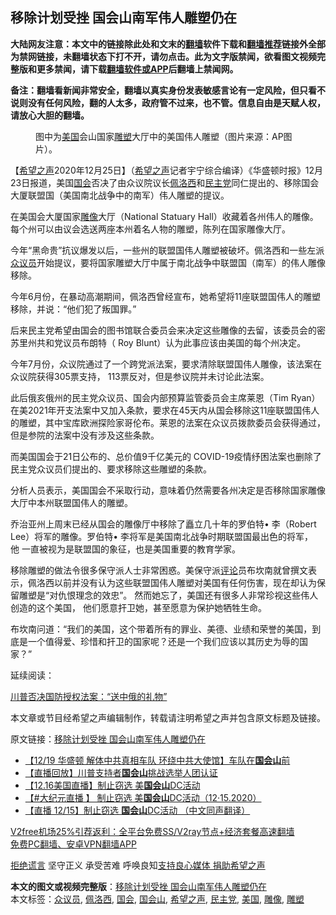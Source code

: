  <h2>移除计划受挫 国会山南军伟人雕塑仍在</h2> <p class="notice"><b>大陆网友注意：本文中的链接除此处和文末的<a href="https://github.com/bannedbook/fanqiang" >翻墙</a>软件下载和<a href="https://github.com/killgcd/justmysocks/blob/master/README.md">翻墙推荐</a>链接外全部为禁网链接，未翻墙状态下打不开，请勿点击。此为文字版禁闻，欲看图文视频完整版和更多禁闻，请下载<a href="https://github.com/bannedbook/fanqiang">翻墙软件或APP</a>后翻墙上禁闻网。</p><p>备注：翻墙看新闻非常安全，翻墙以真实身份发表敏感言论有一定风险，但只看不说则没有任何风险，翻的人太多，政府管不过来，也不管。信息自由是天赋人权，请放心大胆的翻墙。</b></p>  <div class="entry"> <figure><figcaption>图中为<a href="https://www.bannedbook.org/bnews/tag/%e7%be%8e%e5%9b%bd/" class="st_tag internal_tag" rel="tag" title="标签 美国 下的日志">美国</a>会山国家<a href="https://www.bannedbook.org/bnews/tag/%E9%9B%95%E5%A1%91/" class="st_tag internal_tag" rel="tag" title="标签 雕塑 下的日志">雕塑</a>大厅中的美国伟人雕塑（图片来源：AP图片）。</figcaption></figure> <p>【<span class='wp_keywordlink_affiliate'><a href="https://www.soundofhope.org" title="希望之声" target="_blank">希望之声</a></span>2020年12月25日】（<a href="https://www.bannedbook.org/bnews/tag/%e5%b8%8c%e6%9c%9b%e4%b9%8b%e5%a3%b0/" class="st_tag internal_tag" rel="tag" title="标签 希望之声 下的日志">希望之声</a>记者宇宁综合编译）《华盛顿时报》12月23日报道，美国<a href="https://www.bannedbook.org/bnews/tag/%e5%9b%bd%e4%bc%9a/" class="st_tag internal_tag" rel="tag" title="标签 国会 下的日志">国会</a>否决了由众议院议长<a href="https://www.bannedbook.org/bnews/tag/%e4%bd%a9%e6%b4%9b%e8%a5%bf/" class="st_tag internal_tag" rel="tag" title="标签 佩洛西 下的日志">佩洛西</a>和<a href="https://www.bannedbook.org/bnews/tag/%e6%b0%91%e4%b8%bb%e5%85%9a/" class="st_tag internal_tag" rel="tag" title="标签 民主党 下的日志">民主党</a>同仁提出的、移除国会大厦联盟国（美国南北战争中的南军）伟人雕塑的提议。</p> <p>在美国会大厦国家<a href="https://www.bannedbook.org/bnews/tag/%E9%9B%95%E5%83%8F/" class="st_tag internal_tag" rel="tag" title="标签 雕像 下的日志">雕像</a>大厅（National Statuary Hall）收藏着各州伟人的雕像。每个州可以由议会选送两座本州着名人物的雕塑，陈列在国家雕像大厅。 </p> <p>今年“黑命贵”抗议爆发以后，一些州的联盟国伟人雕塑被破坏。佩洛西和一些左派<a href="https://www.bannedbook.org/bnews/tag/%E4%BC%97%E8%AE%AE%E5%91%98/" class="st_tag internal_tag" rel="tag" title="标签 众议员 下的日志">众议员</a>开始提议，要将国家雕塑大厅中属于南北战争中联盟国（南军）的伟人雕像移除。 </p> <p>今年6月份，在暴动高潮期间，佩洛西曾经宣布，她希望将11座联盟国伟人的雕塑移除，并说：“他们犯了叛国罪。”</p>  <p>后来民主党希望由国会的图书馆联合委员会来决定这些雕像的去留，该委员会的密苏里州共和党议员布朗特（ Roy Blunt）认为此事应该由美国的每个州决定。</p> <p>今年7月份，众议院通过了一个跨党派法案，要求清除联盟国伟人雕像，该法案在众议院获得305票支持， 113票反对，但是参议院并未讨论此法案。</p> <p>此后俄亥俄州的民主党众议员、国会内部预算监管委员会主席莱恩（Tim Ryan）在美2021年开支法案中又加入条款，要求在45天内从国会移除这11座联盟国伟人的雕塑，其中宝库欧洲探险家哥伦布。莱恩的法案在众议员拨款委员会获得通过，但是参院的法案中没有涉及这些条款。</p> <p>而美国国会于21日公布的、总价值9千亿美元的 COVID-19疫情纾困法案也删除了民主党众议员们提出的、要求移除这些雕塑的条款。</p>  <p>分析人员表示，美国国会不采取行动，意味着仍然需要各州决定是否移除国家雕像大厅中本州联盟国伟人的雕塑。</p> <p>乔治亚州上周末已经从国会的雕像厅中移除了矗立几十年的罗伯特• 李（Robert Lee）将军的雕像。罗伯特• 李将军是美国南北战争时期联盟国最出色的将军，他 一直被视为是联盟国的象征，也是美国重要的教育学家。</p> <p>移除雕塑的做法令很多保守派人士非常困惑。美保守派<span class='wp_keywordlink_affiliate'><a href="https://www.bannedbook.org/bnews/comments/" title="新闻评论" target="_blank">评论</a></span>员布坎南就曾撰文表示，佩洛西以前并没有认为这些联盟国伟人雕塑对美国有任何伤害，现在却认为保留雕塑是“对仇恨理念的效忠”。 然而她忘了，美国还有很多人非常珍视这些伟人创造的这个美国， 他们愿意扞卫她，甚至愿意为保护她牺牲生命。</p> <p>布坎南问道：“我们的美国，这个带着所有的罪业、美德、业绩和荣誉的美国，到底是一个值得爱、珍惜和扞卫的国家呢？还是一个我们应该以其历史为辱的国家？”</p>  <p>延续阅读：</p> <p><a href="https://www.soundofhope.org/post/456667">川普否决国防授权法案：“送中俄的礼物”</a></p> <p>本文章或节目经希望之声编辑制作，转载请注明希望之声并包含原文标题及链接。</p> <p>原文链接：<a class="src_link"  href="https://www.soundofhope.org/post/456400" target="_blank">移除计划受挫 国会山南军伟人雕塑仍在</a></p>  <ul class='op-related-articles' title='相关阅读'> <li><a href='https://www.bannedbook.org/bnews/bannedvideo/20201220/1451635.html' target='_blank'>【12/19 华盛顿 解体中共真相车队 环绕中共大使馆】车队在<b>国会山</b>前</a></li> <li><a href='https://www.bannedbook.org/bnews/taiwannews/20201216/1448626.html' target='_blank'>【直播回放】川普支持者<b>国会山</b>挑战选举人团认证</a></li> <li><a href='https://www.bannedbook.org/bnews/bannedvideo/20201216/1448428.html' target='_blank'>【12.16美国直播】制止窃选 美<b>国会山</b>DC活动</a></li> <li><a href='https://www.bannedbook.org/bnews/bannedvideo/20201216/1448408.html' target='_blank'>【#大纪元直播 】 制止窃选 美<b>国会山</b>DC活动（12·15.2020）</a></li> <li><a href='https://www.bannedbook.org/bnews/bannedvideo/20201216/1448399.html' target='_blank'>【直播 12/15】制止窃选 <b>国会山</b>DC活动 （中文同声翻译）</a></li> </ul> <p class="texttj"> <a href="https://www.bannedbook.org/forum23/topic22702.html" target="_blank">V2free机场25%引荐返利：全平台免费SS/V2ray节点+经济套餐高速翻墙</a><br/> <a href="https://github.com/bannedbook/fanqiang/wiki/%E7%A6%81%E9%97%BB%E7%BD%91%E5%AE%89%E5%8D%93%E7%BF%BB%E5%A2%99%E6%96%B0%E9%97%BBAPP" target="_blank">免费PC翻墙、安卓VPN翻墙APP</a></p><p><span class='wp_keywordlink'><a href="https://www.bannedbook.org/forum2/topic1584.html" title="《拒绝谎言》" target="_blank">拒绝谎言</a></span> 坚守正义 承受苦难 呼唤良知<a href="/page/donate">支持良心媒体 捐助希望之声</a></p><a name='sharetosocial'></a>       <div><b>本文的图文或视频完整版</b>：<a href='https://www.bannedbook.org/bnews/comments/20201226/1455013.html'>移除计划受挫 国会山南军伟人雕塑仍在</a></div>  </div><!--END ENTRY--> <div class="postfooter"> <div>本文标签：<a href="https://www.bannedbook.org/bnews/tag/%E4%BC%97%E8%AE%AE%E5%91%98/" rel="tag">众议员</a>, <a href="https://www.bannedbook.org/bnews/tag/%e4%bd%a9%e6%b4%9b%e8%a5%bf/" rel="tag">佩洛西</a>, <a href="https://www.bannedbook.org/bnews/tag/%e5%9b%bd%e4%bc%9a/" rel="tag">国会</a>, <a href="https://www.bannedbook.org/bnews/tag/%E5%9B%BD%E4%BC%9A%E5%B1%B1/" rel="tag">国会山</a>, <a href="https://www.bannedbook.org/bnews/tag/%e5%b8%8c%e6%9c%9b%e4%b9%8b%e5%a3%b0/" rel="tag">希望之声</a>, <a href="https://www.bannedbook.org/bnews/tag/%e6%b0%91%e4%b8%bb%e5%85%9a/" rel="tag">民主党</a>, <a href="https://www.bannedbook.org/bnews/tag/%e7%be%8e%e5%9b%bd/" rel="tag">美国</a>, <a href="https://www.bannedbook.org/bnews/tag/%E9%9B%95%E5%83%8F/" rel="tag">雕像</a>, <a href="https://www.bannedbook.org/bnews/tag/%E9%9B%95%E5%A1%91/" rel="tag">雕塑</a></div>  </div><!--END POSTFOOTER--> 